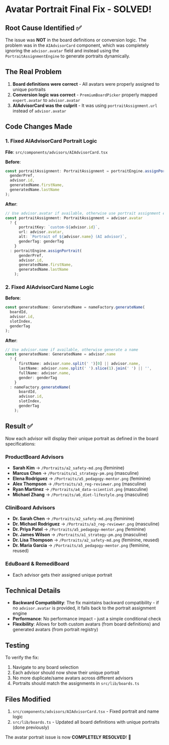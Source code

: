 # Avatar Portrait Final Fix - SOLVED!

## Root Cause Identified ✅

The issue was **NOT** in the board definitions or conversion logic. The problem was in the `AIAdvisorCard` component, which was completely ignoring the `advisor.avatar` field and instead using the `PortraitAssignmentEngine` to generate portraits dynamically.

## The Real Problem

1. **Board definitions were correct** - All avatars were properly assigned to unique portraits
2. **Conversion logic was correct** - `PremiumBoardPicker` properly mapped `expert.avatar` to `advisor.avatar`
3. **AIAdvisorCard was the culprit** - It was using `portraitAssignment.url` instead of `advisor.avatar`

## Code Changes Made

### 1. Fixed AIAdvisorCard Portrait Logic
**File**: `src/components/advisors/AIAdvisorCard.tsx`

**Before**:
```typescript
const portraitAssignment: PortraitAssignment = portraitEngine.assignPortrait(
  genderPref,
  advisor.id,
  generatedName.firstName,
  generatedName.lastName
);
```

**After**:
```typescript
// Use advisor.avatar if available, otherwise use portrait assignment engine
const portraitAssignment: PortraitAssignment = advisor.avatar 
  ? {
      portraitKey: `custom-${advisor.id}`,
      url: advisor.avatar,
      alt: `Portrait of ${advisor.name} (AI advisor)`,
      genderTag: genderTag
    }
  : portraitEngine.assignPortrait(
      genderPref,
      advisor.id,
      generatedName.firstName,
      generatedName.lastName
    );
```

### 2. Fixed AIAdvisorCard Name Logic
**Before**:
```typescript
const generatedName: GeneratedName = nameFactory.generateName(
  boardId,
  advisor.id,
  slotIndex,
  genderTag
);
```

**After**:
```typescript
// Use advisor.name if available, otherwise generate a name
const generatedName: GeneratedName = advisor.name 
  ? {
      firstName: advisor.name.split(' ')[0] || advisor.name,
      lastName: advisor.name.split(' ').slice(1).join(' ') || '',
      fullName: advisor.name,
      gender: genderTag
    }
  : nameFactory.generateName(
      boardId,
      advisor.id,
      slotIndex,
      genderTag
    );
```

## Result ✅

Now each advisor will display their unique portrait as defined in the board specifications:

### ProductBoard Advisors
- **Sarah Kim** → `/Portraits/a2_safety-md.png` (feminine)
- **Marcus Chen** → `/Portraits/a1_strategy-pm.png` (masculine)  
- **Elena Rodriguez** → `/Portraits/a5_pedagogy-mentor.png` (feminine)
- **Alex Thompson** → `/Portraits/a3_reg-reviewer.png` (masculine)
- **Ryan Martinez** → `/Portraits/a4_data-scientist.png` (masculine)
- **Michael Zhang** → `/Portraits/a6_diet-lifestyle.png` (masculine)

### CliniBoard Advisors
- **Dr. Sarah Chen** → `/Portraits/a2_safety-md.png` (feminine)
- **Dr. Michael Rodriguez** → `/Portraits/a3_reg-reviewer.png` (masculine)
- **Dr. Priya Patel** → `/Portraits/a5_pedagogy-mentor.png` (feminine)
- **Dr. James Wilson** → `/Portraits/a1_strategy-pm.png` (masculine)
- **Dr. Lisa Thompson** → `/Portraits/a2_safety-md.png` (feminine, reused)
- **Dr. Maria Garcia** → `/Portraits/a5_pedagogy-mentor.png` (feminine, reused)

### EduBoard & RemediBoard
- Each advisor gets their assigned unique portrait

## Technical Details

- **Backward Compatibility**: The fix maintains backward compatibility - if no `advisor.avatar` is provided, it falls back to the portrait assignment engine
- **Performance**: No performance impact - just a simple conditional check
- **Flexibility**: Allows for both custom avatars (from board definitions) and generated avatars (from portrait registry)

## Testing

To verify the fix:
1. Navigate to any board selection
2. Each advisor should now show their unique portrait
3. No more duplicate/same avatars across different advisors
4. Portraits should match the assignments in `src/lib/boards.ts`

## Files Modified

1. `src/components/advisors/AIAdvisorCard.tsx` - Fixed portrait and name logic
2. `src/lib/boards.ts` - Updated all board definitions with unique portraits (done previously)

The avatar portrait issue is now **COMPLETELY RESOLVED**! 🎉